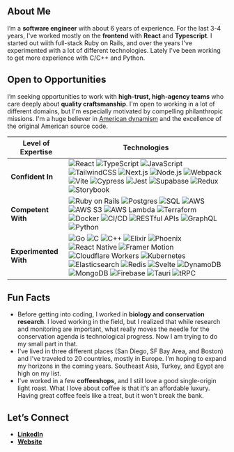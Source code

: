 ## About Me

I’m a **software engineer** with about 6 years of experience. For the last 3-4 years, I've worked mostly on the **frontend** with **React** and **Typescript**. I started out wiith full-stack Ruby on Rails, and over the years I've experimented with a lot of different technologies. Lately I've been working to get more experience with C/C++ and Python.

## Open to Opportunities
I’m seeking opportunities to work with **high-trust, high-agency teams** who care deeply about **quality craftsmanship**. I'm open to working in a lot of different domains, but I'm especially motivated by compelling philanthropic missions. I'm a huge believer in [American dynamism](https://a16z.com/american-dynamism/) and the excellence of the original American source code.

<table>
  <thead>
    <tr>
      <th>Level of Expertise</th>
      <th>Technologies</th>
    </tr>
  </thead>
  <tbody>
    <tr>
      <td><strong>Confident In</strong></td>
      <td>
        <img src="https://img.shields.io/badge/-React-61DAFB?style=flat&logo=react&logoColor=black" alt="React" />
        <img src="https://img.shields.io/badge/-TypeScript-3178C6?style=flat&logo=typescript&logoColor=white" alt="TypeScript" />
        <img src="https://img.shields.io/badge/-JavaScript-F7DF1E?style=flat&logo=javascript&logoColor=black" alt="JavaScript" />
        <img src="https://img.shields.io/badge/-Tailwind_CSS-06B6D4?style=flat&logo=tailwindcss&logoColor=white" alt="TailwindCSS" />
        <img src="https://img.shields.io/badge/-Next.js-000000?style=flat&logo=next.js&logoColor=white" alt="Next.js" />
        <img src="https://img.shields.io/badge/-Node.js-339933?style=flat&logo=node.js&logoColor=white" alt="Node.js" />
        <img src="https://img.shields.io/badge/-Webpack-8DD6F9?style=flat&logo=webpack&logoColor=black" alt="Webpack" />
        <img src="https://img.shields.io/badge/-Vite-646CFF?style=flat&logo=vite&logoColor=white" alt="Vite" />
        <img src="https://img.shields.io/badge/-Cypress-17202C?style=flat&logo=cypress&logoColor=white" alt="Cypress" />
        <img src="https://img.shields.io/badge/-Jest-C21325?style=flat&logo=jest&logoColor=white" alt="Jest" />
        <img src="https://img.shields.io/badge/-Supabase-3ECF8E?style=flat&logo=supabase&logoColor=white" alt="Supabase" />
        <img src="https://img.shields.io/badge/-Redux-764ABC?style=flat&logo=redux&logoColor=white" alt="Redux" />
        <img src="https://img.shields.io/badge/-Storybook-FF4785?style=flat&logo=storybook&logoColor=white" alt="Storybook" />
      </td>
    </tr>
    <tr>
      <td><strong>Competent With</strong></td>
      <td>
        <img src="https://img.shields.io/badge/-Ruby_on_Rails-CC0000?style=flat&logo=ruby-on-rails&logoColor=white" alt="Ruby on Rails" />
        <img src="https://img.shields.io/badge/-Postgres-4169E1?style=flat&logo=postgresql&logoColor=white" alt="Postgres" />
        <img src="https://img.shields.io/badge/-SQL-4479A1?style=flat&logo=database&logoColor=white" alt="SQL" />
        <img src="https://img.shields.io/badge/-AWS-232F3E?style=flat&logo=amazon-aws&logoColor=white" alt="AWS" />
        <img src="https://img.shields.io/badge/-AWS_S3-569A31?style=flat&logo=amazon-s3&logoColor=white" alt="AWS S3" />
        <img src="https://img.shields.io/badge/-AWS_Lambda-FF9900?style=flat&logo=aws-lambda&logoColor=white" alt="AWS Lambda" />
        <img src="https://img.shields.io/badge/-Terraform-7B42BC?style=flat&logo=terraform&logoColor=white" alt="Terraform" />
        <img src="https://img.shields.io/badge/-Docker-2496ED?style=flat&logo=docker&logoColor=white" alt="Docker" />
        <img src="https://img.shields.io/badge/-CI/CD-3178C6?style=flat&logo=github-actions&logoColor=white" alt="CI/CD" />
        <img src="https://img.shields.io/badge/-RESTful_APIs-005571?style=flat&logo=api&logoColor=white" alt="RESTful APIs" />
        <img src="https://img.shields.io/badge/-GraphQL-E10098?style=flat&logo=graphql&logoColor=white" alt="GraphQL" />
        <img src="https://img.shields.io/badge/-Python-3776AB?style=flat&logo=python&logoColor=white" alt="Python" />
      </td>
    </tr>
    <tr>
      <td><strong>Experimented With</strong></td>
      <td>
        <img src="https://img.shields.io/badge/-Go-00ADD8?style=flat&logo=go&logoColor=white" alt="Go" />
        <img src="https://img.shields.io/badge/-C-A8B9CC?style=flat&logo=c&logoColor=black" alt="C" />
        <img src="https://img.shields.io/badge/-C++-00599C?style=flat&logo=c%2B%2B&logoColor=white" alt="C++" />
        <img src="https://img.shields.io/badge/-Elixir-4B275F?style=flat&logo=elixir&logoColor=white" alt="Elixir" />
        <img src="https://img.shields.io/badge/-Phoenix-FF6600?style=flat&logo=elixir&logoColor=white" alt="Phoenix" />
        <img src="https://img.shields.io/badge/-React_Native-61DAFB?style=flat&logo=react&logoColor=black" alt="React Native" />
        <img src="https://img.shields.io/badge/-Framer_Motion-0055FF?style=flat&logo=framer&logoColor=white" alt="Framer Motion" />
        <img src="https://img.shields.io/badge/-Cloudflare_Workers-F38020?style=flat&logo=cloudflare&logoColor=white" alt="Cloudflare Workers" />
        <img src="https://img.shields.io/badge/-Kubernetes-326CE5?style=flat&logo=kubernetes&logoColor=white" alt="Kubernetes" />
        <img src="https://img.shields.io/badge/-Elasticsearch-005571?style=flat&logo=elasticsearch&logoColor=white" alt="Elasticsearch" />
        <img src="https://img.shields.io/badge/-Redis-DC382D?style=flat&logo=redis&logoColor=white" alt="Redis" />
        <img src="https://img.shields.io/badge/-Svelte-FF3E00?style=flat&logo=svelte&logoColor=white" alt="Svelte" />
        <img src="https://img.shields.io/badge/-DynamoDB-4053D6?style=flat&logo=amazon-dynamodb&logoColor=white" alt="DynamoDB" />
        <img src="https://img.shields.io/badge/-MongoDB-47A248?style=flat&logo=mongodb&logoColor=white" alt="MongoDB" />
        <img src="https://img.shields.io/badge/-Firebase-FFCA28?style=flat&logo=firebase&logoColor=black" alt="Firebase" />
        <img src="https://img.shields.io/badge/-Tauri-FFC131?style=flat&logo=tauri&logoColor=black" alt="Tauri" />
        <img src="https://img.shields.io/badge/-tRPC-2596BE?style=flat&logo=trpc&logoColor=white" alt="tRPC" />
      </td>
    </tr>
  </tbody>
</table>

## Fun Facts
- Before getting into coding, I worked in **biology and conservation research**. I loved working in the field, but I realized that while research and monitoring are important, what really moves the needle for the conservation agenda is technological progress. Now I am trying to do my small part in that.
- I've lived in three different places (San Diego, SF Bay Area, and Boston) and I've traveled to 20 countries, mostly in Europe. I'm hoping to expand my horizons in the coming years. Southeast Asia, Turkey, and Egypt are high on my list.
- I've worked in a few **coffeeshops**, and I still love a good single-origin light roast. What I love about coffee is that it's an affordable luxury. Having great coffee feels like a treat, but it won't break the bank.

## Let’s Connect
- **[LinkedIn](https://www.linkedin.com/in/paul-newsam/)**
- **[Website](https://www.paultnewsam.com/)**  
